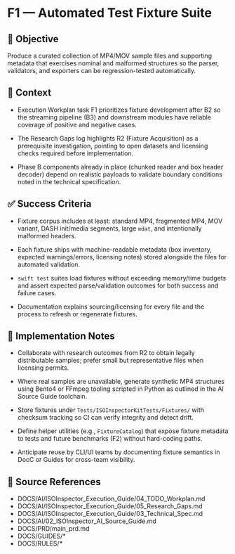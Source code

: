 # F1 — Automated Test Fixture Suite

## 🎯 Objective

Produce a curated collection of MP4/MOV sample files and supporting metadata that exercises nominal and malformed structures so the parser, validators, and exporters can be regression-tested automatically.

## 🧩 Context

- Execution Workplan task F1 prioritizes fixture development after B2 so the streaming pipeline (B3) and downstream modules have reliable coverage of positive and negative cases.

- The Research Gaps log highlights R2 (Fixture Acquisition) as a prerequisite investigation, pointing to open datasets and licensing checks required before implementation.

- Phase B components already in place (chunked reader and box header decoder) depend on realistic payloads to validate boundary conditions noted in the technical specification.

## ✅ Success Criteria

- Fixture corpus includes at least: standard MP4, fragmented MP4, MOV variant, DASH init/media segments, large `mdat`, and intentionally malformed headers.

- Each fixture ships with machine-readable metadata (box inventory, expected warnings/errors, licensing notes) stored alongside the files for automated validation.

- `swift test` suites load fixtures without exceeding memory/time budgets and assert expected parse/validation outcomes for both success and failure cases.

- Documentation explains sourcing/licensing for every file and the process to refresh or regenerate fixtures.

## 🔧 Implementation Notes

- Collaborate with research outcomes from R2 to obtain legally distributable samples; prefer small but representative files when licensing permits.

- Where real samples are unavailable, generate synthetic MP4 structures using Bento4 or FFmpeg tooling scripted in Python as outlined in the AI Source Guide toolchain.

- Store fixtures under `Tests/ISOInspectorKitTests/Fixtures/` with checksum tracking so CI can verify integrity and detect drift.

- Define helper utilities (e.g., `FixtureCatalog`) that expose fixture metadata to tests and future benchmarks (F2) without hard-coding paths.

- Anticipate reuse by CLI/UI teams by documenting fixture semantics in DocC or Guides for cross-team visibility.

## 🧠 Source References

- DOCS/AI/ISOInspector_Execution_Guide/04_TODO_Workplan.md
- DOCS/AI/ISOInspector_Execution_Guide/05_Research_Gaps.md
- DOCS/AI/ISOInspector_Execution_Guide/03_Technical_Spec.md
- DOCS/AI/02_ISOInspector_AI_Source_Guide.md
- DOCS/PRD/main_prd.md
- DOCS/GUIDES/*
- DOCS/RULES/*
